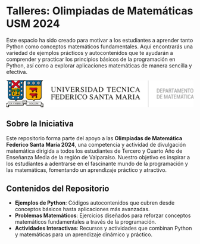 # Talleres: Olimpiadas de Matemáticas USM 2024

Este espacio ha sido creado para motivar a los estudiantes a aprender tanto Python como conceptos matemáticos fundamentales. Aquí encontrarás una variedad de ejemplos prácticos y autocontenidos que te ayudarán a comprender y practicar los principios básicos de la programación en Python, así como a explorar aplicaciones matemáticas de manera sencilla y efectiva.

<center>
<img src="./images/dmat.png" width="600">
</center>

## Sobre la Iniciativa

Este repositorio forma parte del apoyo a las **Olimpiadas de Matemática Federico Santa María 2024**, una competencia y actividad de divulgación matemática dirigida a todos los estudiantes de Tercero y Cuarto Año de Enseñanza Media de la región de Valparaíso. Nuestro objetivo es inspirar a los estudiantes a adentrarse en el fascinante mundo de la programación y las matemáticas, fomentando un aprendizaje práctico y atractivo.

## Contenidos del Repositorio

- **Ejemplos de Python**: Códigos autocontenidos que cubren desde conceptos básicos hasta aplicaciones más avanzadas.
- **Problemas Matemáticos**: Ejercicios diseñados para reforzar conceptos matemáticos fundamentales a través de la programación.
- **Actividades Interactivas**: Recursos y actividades que combinan Python y matemáticas para un aprendizaje dinámico y práctico.